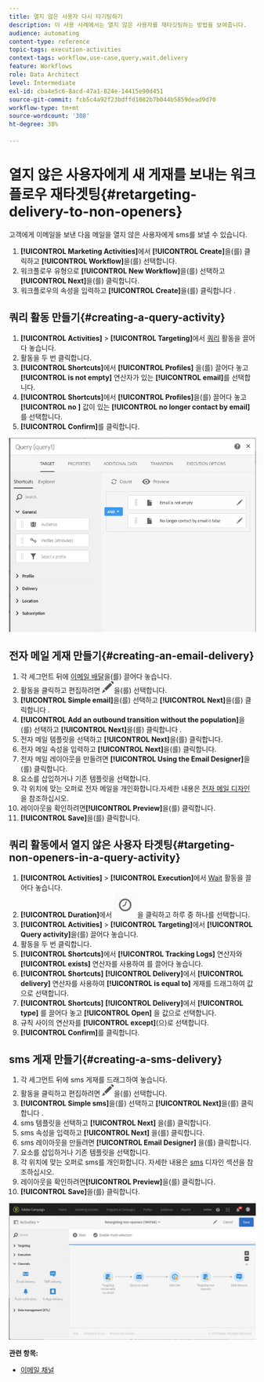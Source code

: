 ```yaml
---
title: 열지 않은 사용자 다시 타기팅하기
description: 이 사용 사례에서는 열지 않은 사용자를 재타깃팅하는 방법을 보여줍니다.
audience: automating
content-type: reference
topic-tags: execution-activities
context-tags: workflow,use-case,query,wait,delivery
feature: Workflows
role: Data Architect
level: Intermediate
exl-id: cba4e5c6-8acd-47a1-824e-14415e90d451
source-git-commit: fcb5c4a92f23bdffd1082b7b044b5859dead9d70
workflow-type: tm+mt
source-wordcount: '308'
ht-degree: 38%

---
```


# 열지 않은 사용자에게 새 게재를 보내는 워크플로우 재타겟팅{#retargeting-delivery-to-non-openers}

고객에게 이메일을 보낸 다음 메일을 열지 않은 사용자에게 sms를 보낼 수 있습니다.

1. **[!UICONTROL Marketing Activities]**&#x200B;에서 **[!UICONTROL Create]**&#x200B;을(를) 클릭하고 **[!UICONTROL Workflow]**&#x200B;을(를) 선택합니다.
1. 워크플로우 유형으로 **[!UICONTROL New Workflow]**&#x200B;을(를) 선택하고 **[!UICONTROL Next]**&#x200B;을(를) 클릭합니다.
1. 워크플로우의 속성을 입력하고 **[!UICONTROL Create]**&#x200B;을(를) 클릭합니다 .

## 쿼리 활동 만들기{#creating-a-query-activity}

1. **[!UICONTROL Activities]** > **[!UICONTROL Targeting]**&#x200B;에서 [쿼리](../../automating/using/query.md) 활동을 끌어다 놓습니다.
1. 활동을 두 번 클릭합니다.
1. **[!UICONTROL Shortcuts]**&#x200B;에서 **[!UICONTROL Profiles]** 을(를) 끌어다 놓고 **[!UICONTROL is not empty]** 연산자가 있는 **[!UICONTROL email]**&#x200B;를 선택합니다.
1. **[!UICONTROL Shortcuts]**&#x200B;에서 **[!UICONTROL Profiles]**&#x200B;을(를) 끌어다 놓고 **[!UICONTROL no ]** 값이 있는 **[!UICONTROL no longer contact by email]**&#x200B;를 선택합니다.
1. **[!UICONTROL Confirm]**&#x200B;를 클릭합니다.

![](assets/wf-complement-query.png)

## 전자 메일 게재 만들기{#creating-an-email-delivery}

1. 각 세그먼트 뒤에 [이메일 배달](../../automating/using/email-delivery.md)을(를) 끌어다 놓습니다.
1. 활동을 클릭하고 편집하려면 ![](assets/edit_darkgrey-24px.png)을(를) 선택합니다.
1. **[!UICONTROL Simple email]**&#x200B;을(를) 선택하고 **[!UICONTROL Next]**&#x200B;을(를) 클릭합니다 .
1. **[!UICONTROL Add an outbound transition without the population]**&#x200B;을(를) 선택하고 **[!UICONTROL Next]**&#x200B;을(를) 클릭합니다 .
1. 전자 메일 템플릿을 선택하고 **[!UICONTROL Next]**&#x200B;을(를) 클릭합니다.
1. 전자 메일 속성을 입력하고 **[!UICONTROL Next]**&#x200B;을(를) 클릭합니다.
1. 전자 메일 레이아웃을 만들려면 **[!UICONTROL Using the Email Designer]**&#x200B;을(를) 클릭합니다.
1. 요소를 삽입하거나 기존 템플릿을 선택합니다.
1. 각 위치에 맞는 오퍼로 전자 메일을 개인화합니다.자세한 내용은 [전자 메일 디자인](../../designing/using/designing-from-scratch.md#designing-an-email-content-from-scratch)을 참조하십시오.
1. 레이아웃을 확인하려면&#x200B;**[!UICONTROL Preview]**&#x200B;을(를) 클릭합니다.
1. **[!UICONTROL Save]**&#x200B;을(를) 클릭합니다.

## 쿼리 활동에서 열지 않은 사용자 타겟팅{#targeting-non-openers-in-a-query-activity}

1. **[!UICONTROL Activities]** > **[!UICONTROL Execution]**&#x200B;에서 [Wait](../../automating/using/wait.md) 활동을 끌어다 놓습니다.
1. **[!UICONTROL Duration]**&#x200B;에서 ![](assets/duration-icon.png)을 클릭하고 하루 중 하나를 선택합니다.
1. **[!UICONTROL Activities]** > **[!UICONTROL Targeting]**&#x200B;에서 **[!UICONTROL Query activity]**&#x200B;을(를) 끌어다 놓습니다.
1. 활동을 두 번 클릭합니다.
1. **[!UICONTROL Shortcuts]**&#x200B;에서 **[!UICONTROL Tracking Logs]** 연산자와 **[!UICONTROL exists]** 연산자를 사용하여  를 끌어다 놓습니다.
1. **[!UICONTROL Shortcuts]** **[!UICONTROL Delivery]**&#x200B;에서 **[!UICONTROL delivery]** 연산자를 사용하여 **[!UICONTROL is equal to]** 게재를 드래그하여 값으로 선택합니다.
1. **[!UICONTROL Shortcuts]** **[!UICONTROL Delivery]**&#x200B;에서 **[!UICONTROL type]** 를 끌어다 놓고 **[!UICONTROL Open]** 을 값으로 선택합니다.
1. 규칙 사이의 연산자를 **[!UICONTROL except]**(으)로 선택합니다.
1. **[!UICONTROL Confirm]**&#x200B;를 클릭합니다.

## sms 게재 만들기{#creating-a-sms-delivery}

1. 각 세그먼트 뒤에 sms 게재를 드래그하여 놓습니다.
1. 활동을 클릭하고 편집하려면 ![](assets/edit_darkgrey-24px.png)을(를) 선택합니다.
1. **[!UICONTROL Simple sms]**&#x200B;을(를) 선택하고 **[!UICONTROL Next]**&#x200B;을(를) 클릭합니다 .
1. sms 템플릿을 선택하고 **[!UICONTROL Next]** 을(를) 클릭합니다.
1. sms 속성을 입력하고 **[!UICONTROL Next]** 을(를) 클릭합니다.
1. sms 레이아웃을 만들려면 **[!UICONTROL Email Designer]** 을(를) 클릭합니다.
1. 요소를 삽입하거나 기존 템플릿을 선택합니다.
1. 각 위치에 맞는 오퍼로 sms를 개인화합니다.
자세한 내용은 [sms](../../channels/using/creating-an-sms-message.md) 디자인 섹션을 참조하십시오.
1. 레이아웃을 확인하려면&#x200B;**[!UICONTROL Preview]**&#x200B;을(를) 클릭합니다.
1. **[!UICONTROL Save]**&#x200B;을(를) 클릭합니다.

![](assets/wf-retargeting-non-openers.png)

**관련 항목:**

* [이메일 채널](../../channels/using/creating-an-email.md)
